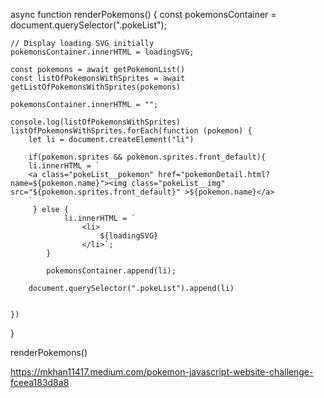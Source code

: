 async function renderPokemons() {
    const pokemonsContainer = document.querySelector(".pokeList");

    // Display loading SVG initially
    pokemonsContainer.innerHTML = loadingSVG;

    const pokemons = await getPokemonList()
    const listOfPokemonsWithSprites = await getListOfPokemonsWithSprites(pokemons)

    pokemonsContainer.innerHTML = "";

    console.log(listOfPokemonsWithSprites)
    listOfPokemonsWithSprites.forEach(function (pokemon) {
        let li = document.createElement("li")

        if(pokemon.sprites && pokemon.sprites.front_default){
        li.innerHTML = `
        <a class="pokeList__pokemon" href="pokemonDetail.html?name=${pokemon.name}"><img class="pokeList__img" src="${pokemon.sprites.front_default}" >${pokemon.name}</a>
        `
         } else {
                li.innerHTML = `
                    <li>
                        ${loadingSVG}
                    </li>`;
            }

            pokemonsContainer.append(li);

        document.querySelector(".pokeList").append(li)

        
    })
}
 
renderPokemons()


https://mkhan11417.medium.com/pokemon-javascript-website-challenge-fceea183d8a8
